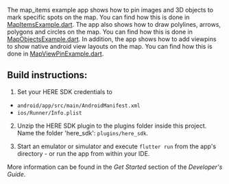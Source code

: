 The map_items example app shows how to pin images and 3D objects to mark specific spots on the map. You can find how this is done in [MapItemsExample.dart](lib/MapItemsExample.dart). The app also shows how to draw polylines, arrows, polygons and circles on the map. You can find how this is done in [MapObjectsExample.dart](lib/MapObjectsExample.dart). In addition, the app shows how to add viewpins to show native android view layouts on the map. You can find how this is done in [MapViewPinExample.dart](lib/MapViewPinsExample.dart).

Build instructions:
-------------------

1) Set your HERE SDK credentials to
- `android/app/src/main/AndroidManifest.xml`
- `ios/Runner/Info.plist`

2) Unzip the HERE SDK plugin to the plugins folder inside this project. Name the folder 'here_sdk': `plugins/here_sdk`.

3) Start an emulator or simulator and execute `flutter run` from the app's directory - or run the app from within your IDE.

More information can be found in the _Get Started_ section of the _Developer's Guide_.
